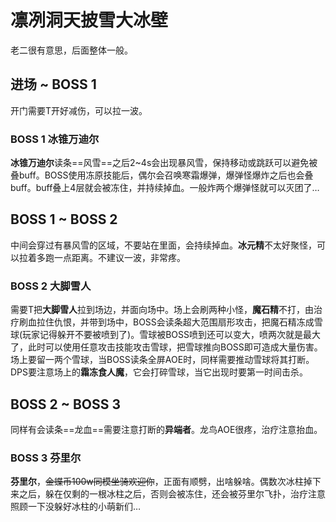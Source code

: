 # 凛冽洞天披雪大冰壁

老二很有意思，后面整体一般。

## 进场 ~ BOSS 1

开门需要T开好减伤，可以拉一波。

### BOSS 1 冰锥万迪尔
**冰锥万迪尔**读条==风雪==之后2~4s会出现暴风雪，保持移动或跳跃可以避免被叠buff。BOSS使用冻原技能后，偶尔会召唤寒霜爆弹，爆弹怪爆炸之后也会叠buff。buff叠上4层就会被冻住，并持续掉血。一般炸两个爆弹怪就可以灭团了…

## BOSS 1 ~ BOSS 2

中间会穿过有暴风雪的区域，不要站在里面，会持续掉血。**冰元精**不太好聚怪，可以拉着多跑一点距离。不建议一波，非常疼。

### BOSS 2 大脚雪人
需要<Role name="tank" />T把**大脚雪人**拉到场边，并面向场中。场上会刷两种小怪，**魔石精**不打，由<Role name="healer" />治疗刷血拉住仇恨，并带到场中，BOSS会读条超大范围扇形攻击，把魔石精冻成雪球(玩家记得躲开不要被喷到了)。雪球被BOSS喷到还可以变大，喷两次就是最大了，此时可以使用任意攻击技能攻击雪球，把雪球推向BOSS即可造成大量伤害。场上要留一两个雪球，当BOSS读条全屏AOE时，同样需要推动雪球将其打断。<Role name="dps" />DPS要注意场上的**霜冻食人魔**，它会打碎雪球，当它出现时要第一时间击杀。

## BOSS 2 ~ BOSS 3

同样有会读条==龙血==需要注意打断的**异端者**。龙鸟AOE很疼，<Role name="healer" />治疗注意抬血。

### BOSS 3 芬里尔
**芬里尔**，~~金蝶币100w同模坐骑欢迎你~~，正面有顺劈，出啥躲啥。偶数次冰柱掉下来之后，躲在仅剩的一根冰柱之后，否则会被冻住，还会被芬里尔飞扑，<Role name="healer" />治疗注意照顾一下没躲好冰柱的小萌新们…